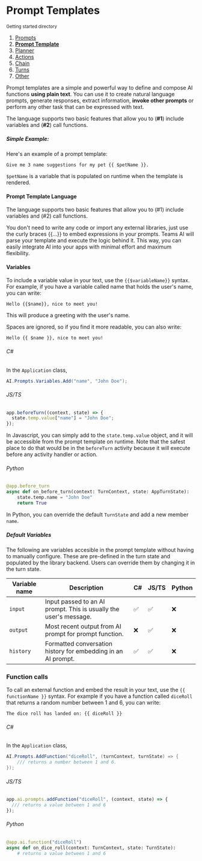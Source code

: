 # Prompt Templates

<small>Getting started directory</small>

1. [Prompts](./00.PROMPTS.md)
2. [**Prompt Template**](./01.PROMPT-TEMPLATES.md)
3. [Planner](./02.PLANNER.md)
4. [Actions](./03.ACTIONS.md)
5. [Chain](./04.CHAIN.md)
6. [Turns](./05.TURNS.md)
7. [Other](./OTHER/README.md)

Prompt templates are a simple and powerful way to
define and compose AI functions **using plain text**.
You can use it to create natural language prompts, generate responses, extract
information, **invoke other prompts** or perform any other task that can be
expressed with text.

The language supports two basic features that allow you to (**#1**) include
variables and (**#2**) call functions.

##### Simple Example:

Here's an example of a prompt template:

```
Give me 3 name suggestions for my pet {{ $petName }}.
```

`$petName` is a variable that is populated on runtime when the template is rendered.

#### Prompt Template Language

The language supports two basic features that allow you to (#1) include
variables and (#2) call functions.

You don't need to write any code or import any external libraries, just use the
curly braces {{...}} to embed expressions in your prompts.
Teams AI will parse your template and execute the logic behind it.
This way, you can easily integrate AI into your apps with minimal effort and
maximum flexibility.

#### Variables

To include a variable value in your text, use the `{{$variableName}}` syntax. For example, if you have a variable called name that holds the user's name, you can write:

`Hello {{$name}}, nice to meet you!`

This will produce a greeting with the user's name.

Spaces are ignored, so if you find it more readable, you can also write:

`Hello {{ $name }}, nice to meet you!`

###### C#

In the `Application` class,

```C#
AI.Prompts.Variables.Add("name", "John Doe");
```

###### JS/TS

```typescript
app.beforeTurn((context, state) => {
  state.temp.value["name"] = "John Doe";
});
```

In Javascript, you can simply add to the `state.temp.value` object, and it will be accessible from the prompt template on runtime. Note that the safest place to do that would be in the `beforeTurn` activity because it will execute before any activity handler or action.

###### Python

```python
@app.before_turn
async def on_before_turn(context: TurnContext, state: AppTurnState):
    state.temp.name = "John Doe"
    return True
```

In Python, you can override the default `TurnState` and add a new member `name`.

##### Default Variables

The following are variables accesible in the prompt template without having to manually configure. These are pre-defined in the turn state and populated by the library backend. Users can override them by changing it in the turn state.

| Variable name | Description                                                       | C#  | JS/TS | Python |
| ------------- | ----------------------------------------------------------------- | --- | ----- | ------ |
| `input`       | Input passed to an AI prompt. This is usually the user's message. | ✅  | ✅    | ❌     |
| `output`      | Most recent output from AI prompt for prompt function.            | ❌  | ✅    | ❌     |
| `history`     | Formatted conversation history for embedding in an AI prompt.     | ✅  | ✅    | ❌     |

### Function calls

To call an external function and embed the result in your text, use the `{{ functionName }}` syntax. For example if you have a function called `diceRoll` that returns a random number between 1 and 6, you can write:

`The dice roll has landed on: {{ diceRoll }}`

###### C#

In the `Application` class,

```C#
AI.Prompts.AddFunction("diceRoll", (turnContext, turnState) => {
    /// returns a number between 1 and 6.
});
```

###### JS/TS

```typescript
app.ai.prompts.addFunction("diceRoll", (context, state) => {
  /// returns a value between 1 and 6
});
```

###### Python

```python
@app.ai.function("diceRoll")
async def on_dice_roll(context: TurnContext, state: TurnState):
    # returns a value between 1 and 6
```

<!-- TODO: Add a section that describes the prompt folder with the config.json file and skprompt.txt file. -->
